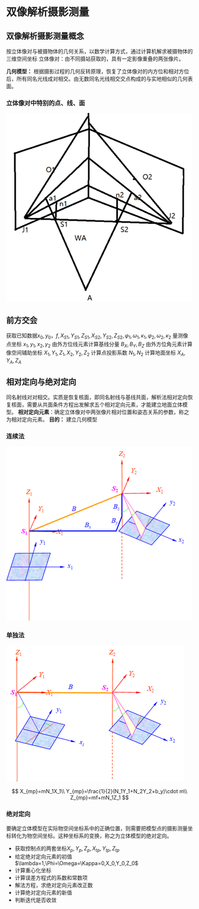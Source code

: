 # 双像解析摄影测量

## 双像解析摄影测量概念

按立体像对与被摄物体的几何关系，以数学计算方式，通过计算机解求被摄物体的三维空间坐标
立体像对：由不同摄站获取的，具有一定影像重叠的两张像片。

**几何模型：**
根据摄影过程的几何反转原理，恢复了立体像对的内方位和相对方位后，所有同名光线成对相交。由无数同名光线相交交点构成的与实地相似的几何表面。

### 立体像对中特别的点、线、面

![点线面](images/2022-04-27-20-19-41.png)

## 前方交会

获取已知数据$x_0,y_0，f,X_{S1},Y_{S1},Z_{S1},X_{S2},Y_{S2},Z_{S2},\varphi_1,\omega_1,\kappa_1,\varphi_2,\omega_2,\kappa_2$
量测像点坐标 $x_1,y_1,x_2,y_2$
由外方位线元素计算基线分量  $B_X,B_Y,B_Z$
由外方位角元素计算像空间辅助坐标  $X_1,Y_1,Z_1,X_2,Y_2,Z_2$
计算点投影系数 $N_1,N_2$
计算地面坐标 $X_A,Y_A,Z_A$

## 相对定向与绝对定向

同名射线对对相交。实质是恢复核面，即同名射线与基线共面，解析法相对定向恢复核面，需要从共面条件方程出发解求五个相对定向元素，才能建立地面立体模型。
**相对定向元素**：确定立体像对中两张像片相对位置和姿态关系的参数，称之为相对定向元素。
**目的：** 建立几何模型

### 连续法

![连续法相对定向元素](images/2022-04-27-20-54-08.png)

### 单独法

![单独法相对定向元素](images/2022-04-27-20-54-52.png)

$$
X_{mp}=mN_1X_1\\ Y_{mp}=\frac{1}{2}(N_1Y_1+N_2Y_2+b_y)\cdot m\\
Z_{mp}=mf+mN_1Z_1
$$

### 绝对定向

要确定立体模型在实际物空间坐标系中的正确位置，则需要把模型点的摄影测量坐标转化为物空间坐标。这种坐标系的变换，称之为立体模型的绝对定向。

* 获取控制点的两套坐标$X_p,Y_p,Z_p,X_{tp},Y_{tp},Z_{tp}$
* 给定绝对定向元素的初值 $\lambda=1,\Phi=\Omega=\Kappa=0,X_0,Y_0,Z_0$
* 计算重心化坐标
* 计算误差方程式的系数和常数项
* 解法方程，求绝对定向元素改正数
* 计算绝对定向元素的新值
* 判断迭代是否收敛
